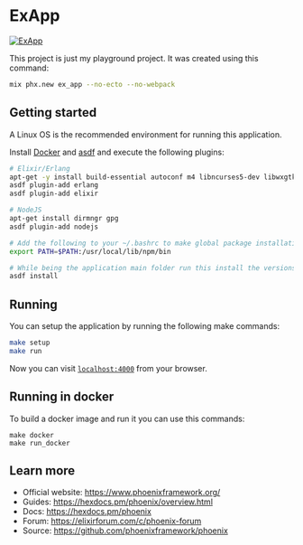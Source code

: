 # ExApp

[![ExApp](https://circleci.com/gh/kuffel/ex_app.svg?style=svg)](https://ex-app.kuffel.me)

This project is just my playground project. It was created using this command:

```bash
mix phx.new ex_app --no-ecto --no-webpack
```

## Getting started

A Linux OS is the recommended environment for running this application. 

Install [Docker](https://www.docker.com/get-started) and [asdf](https://asdf-vm.com/) and execute the following plugins:

```bash
# Elixir/Erlang
apt-get -y install build-essential autoconf m4 libncurses5-dev libwxgtk3.0-dev libgl1-mesa-dev libglu1-mesa-dev libpng-dev libssh-dev unixodbc-dev xsltproc fop
asdf plugin-add erlang
asdf plugin-add elixir

# NodeJS
apt-get install dirmngr gpg
asdf plugin-add nodejs

# Add the following to your ~/.bashrc to make global package installation work
export PATH=$PATH:/usr/local/lib/npm/bin

# While being the application main folder run this install the versions specified in the .tool-versions file:
asdf install
```

## Running

You can setup the application by running the following make commands:

```bash
make setup
make run
```

Now you can visit [`localhost:4000`](http://localhost:4000) from your browser.

## Running in docker

To build a docker image and run it you can use this commands:

```
make docker
make run_docker
```

## Learn more

  * Official website: https://www.phoenixframework.org/
  * Guides: https://hexdocs.pm/phoenix/overview.html
  * Docs: https://hexdocs.pm/phoenix
  * Forum: https://elixirforum.com/c/phoenix-forum
  * Source: https://github.com/phoenixframework/phoenix

